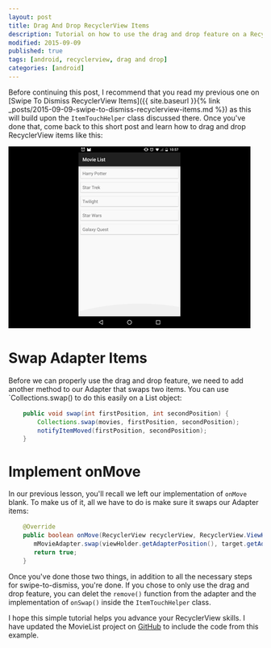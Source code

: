 ```yaml
---
layout: post
title: Drag And Drop RecyclerView Items
description: Tutorial on how to use the drag and drop feature on a RecyclerView.
modified: 2015-09-09
published: true
tags: [android, recyclerview, drag and drop]
categories: [android]
---
```


Before continuing this post, I recommend that you read my previous one on [Swipe To Dismiss RecyclerView Items]({{ site.baseurl }}{% link _posts/2015-09-09-swipe-to-dismiss-recyclerview-items.md %}) as this will build upon the `ItemTouchHelper` class discussed there. Once you've done that, come back to this short post and learn how to drag and drop RecyclerView items like this:

![Drag And Drop RecyclerView](/images/drag-and-drop.gif)

<!--more-->

# Swap Adapter Items

Before we can properly use the drag and drop feature, we need to add another method to our Adapter that swaps two items. You can use `Collections.swap() to do this easily on a List object:

```java
	public void swap(int firstPosition, int secondPosition) {
		Collections.swap(movies, firstPosition, secondPosition);
		notifyItemMoved(firstPosition, secondPosition);
	}
```

# Implement onMove

In our previous lesson, you'll recall we left our implementation of `onMove` blank. To make us of it, all we have to do is make sure it swaps our Adapter items:

```java
	@Override
	public boolean onMove(RecyclerView recyclerView, RecyclerView.ViewHolder viewHolder, RecyclerView.ViewHolder target) {
	   mMovieAdapter.swap(viewHolder.getAdapterPosition(), target.getAdapterPosition());
	   return true;
	}
```

Once you've done those two things, in addition to all the necessary steps for swipe-to-dismiss, you're done. If you chose to only use the drag and drop feature, you can delet the `remove()` function from the adapter and the implementation of `onSwap()` inside the `ItemTouchHelper` class.

I hope this simple tutorial helps you advance your RecyclerView skills. I have updated the MovieList project on [GitHub](https://github.com/androidessence/SwipeToDismissSample) to include the code from this example.